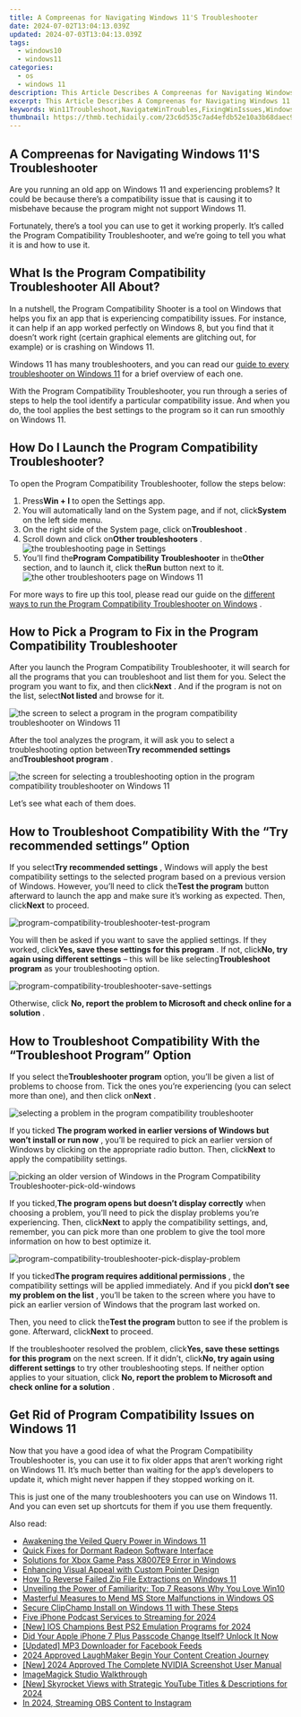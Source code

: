 ```yaml
---
title: A Compreenas for Navigating Windows 11'S Troubleshooter
date: 2024-07-02T13:04:13.039Z
updated: 2024-07-03T13:04:13.039Z
tags:
  - windows10
  - windows11
categories:
  - os
  - windows 11
description: This Article Describes A Compreenas for Navigating Windows 11'S Troubleshooter
excerpt: This Article Describes A Compreenas for Navigating Windows 11'S Troubleshooter
keywords: Win11Troubleshoot,NavigateWinTroubles,FixingWinIssues,Windows11HelpGuide,TroubleSolveWin11,QuickFixWinErrors,MasterWindowsTips
thumbnail: https://thmb.techidaily.com/23c6d535c7ad4efdb52e10a3b68daec9ba5e42c7de8a668e1d922d4dde09167a.jpg
---
```


## A Compreenas for Navigating Windows 11'S Troubleshooter

 Are you running an old app on Windows 11 and experiencing problems? It could be because there’s a compatibility issue that is causing it to misbehave because the program might not support Windows 11.

 Fortunately, there’s a tool you can use to get it working properly. It’s called the Program Compatibility Troubleshooter, and we’re going to tell you what it is and how to use it.

## What Is the Program Compatibility Troubleshooter All About?

 In a nutshell, the Program Compatibility Shooter is a tool on Windows that helps you fix an app that is experiencing compatibility issues. For instance, it can help if an app worked perfectly on Windows 8, but you find that it doesn’t work right (certain graphical elements are glitching out, for example) or is crashing on Windows 11.

 Windows 11 has many troubleshooters, and you can read our [guide to every troubleshooter on Windows 11](https://www.makeuseof.com/windows-11-troubleshooters/) for a brief overview of each one.

 With the Program Compatibility Troubleshooter, you run through a series of steps to help the tool identify a particular compatibility issue. And when you do, the tool applies the best settings to the program so it can run smoothly on Windows 11.

## How Do I Launch the Program Compatibility Troubleshooter?

 To open the Program Compatibility Troubleshooter, follow the steps below:

1. Press**Win + I** to open the Settings app.
2. You will automatically land on the System page, and if not, click**System** on the left side menu.
3. On the right side of the System page, click on**Troubleshoot** .
4. Scroll down and click on**Other troubleshooters** .  
![the troubleshooting page in Settings](https://static1.makeuseofimages.com/wordpress/wp-content/uploads/2023/01/troubleshoot-page-settings-windows-11.jpg)
5. You’ll find the**Program Compatibility Troubleshooter** in the**Other** section, and to launch it, click the**Run** button next to it.  
![the other troubleshooters page on Windows 11](https://static1.makeuseofimages.com/wordpress/wp-content/uploads/2023/01/other-troubleshooters-page-windows-11.jpg)

 For more ways to fire up this tool, please read our guide on the [different ways to run the Program Compatibility Troubleshooter on Windows](https://www.makeuseof.com/run-program-compatibility-troubleshooter-windows/) .

## How to Pick a Program to Fix in the Program Compatibility Troubleshooter

 After you launch the Program Compatibility Troubleshooter, it will search for all the programs that you can troubleshoot and list them for you. Select the program you want to fix, and then click**Next** . And if the program is not on the list, select**Not listed** and browse for it.

![the screen to select a program in the program compatibility troubleshooter on Windows 11](https://static1.makeuseofimages.com/wordpress/wp-content/uploads/2023/02/program-compatibility-troubleshooter-select-program.jpg)

 After the tool analyzes the program, it will ask you to select a troubleshooting option between**Try recommended settings** and**Troubleshoot program** .

![the screen for selecting a troubleshooting option in the program compatibility troubleshooter on Windows 11](https://static1.makeuseofimages.com/wordpress/wp-content/uploads/2023/02/program-compatibility-troubleshooter-select-troubleshooting-option.jpg)

Let’s see what each of them does.

## How to Troubleshoot Compatibility With the “Try recommended settings” Option

 If you select**Try recommended settings** , Windows will apply the best compatibility settings to the selected program based on a previous version of Windows. However, you’ll need to click the**Test the program** button afterward to launch the app and make sure it’s working as expected. Then, click**Next** to proceed.

![program-compatibility-troubleshooter-test-program](https://static1.makeuseofimages.com/wordpress/wp-content/uploads/2023/02/program-compatibility-troubleshooter-test-program.jpg)

 You will then be asked if you want to save the applied settings. If they worked, click**Yes, save these settings for this program** . If not, click**No, try again using different settings** – this will be like selecting**Troubleshoot program** as your troubleshooting option.

![program-compatibility-troubleshooter-save-settings](https://static1.makeuseofimages.com/wordpress/wp-content/uploads/2023/02/program-compatibility-troubleshooter-save-settings.jpg)

 Otherwise, click **No, report the problem to Microsoft and check online for a solution** .

## How to Troubleshoot Compatibility With the “Troubleshoot Program” Option

 If you select the**Troubleshooter program** option, you’ll be given a list of problems to choose from. Tick the ones you’re experiencing (you can select more than one), and then click on**Next** .

![selecting a problem in the program compatibility troubleshooter](https://static1.makeuseofimages.com/wordpress/wp-content/uploads/2023/02/program-compatibility-troubleshooter-choose-problem.jpg)

 If you ticked **The program worked in earlier versions of Windows but won’t install or run now** , you’ll be required to pick an earlier version of Windows by clicking on the appropriate radio button. Then, click**Next** to apply the compatibility settings.

![picking an older version of Windows in the Program Compatibility Troubleshooter-pick-old-windows](https://static1.makeuseofimages.com/wordpress/wp-content/uploads/2023/02/program-compatibility-troubleshooter-pick-old-windows.jpg)

 If you ticked,**The program opens but doesn’t display correctly** when choosing a problem, you’ll need to pick the display problems you’re experiencing. Then, click**Next** to apply the compatibility settings, and, remember, you can pick more than one problem to give the tool more information on how to best optimize it.

![program-compatibility-troubleshooter-pick-display-problem](https://static1.makeuseofimages.com/wordpress/wp-content/uploads/2023/02/program-compatibility-troubleshooter-pick-display-problem.jpg)

 If you ticked**The program requires additional permissions** , the compatibility settings will be applied immediately. And if you pick**I don’t see my problem on the list** , you’ll be taken to the screen where you have to pick an earlier version of Windows that the program last worked on.

 Then, you need to click the**Test the program** button to see if the problem is gone. Afterward, click**Next** to proceed.

 If the troubleshooter resolved the problem, click**Yes, save these settings for this program** on the next screen. If it didn’t, click**No, try again using different settings** to try other troubleshooting steps. If neither option applies to your situation, click **No, report the problem to Microsoft and check online for a solution** .

## Get Rid of Program Compatibility Issues on Windows 11

 Now that you have a good idea of what the Program Compatibility Troubleshooter is, you can use it to fix older apps that aren’t working right on Windows 11\. It’s much better than waiting for the app’s developers to update it, which might never happen if they stopped working on it.

 This is just one of the many troubleshooters you can use on Windows 11\. And you can even set up shortcuts for them if you use them frequently.

<ins class="adsbygoogle"
     style="display:block"
     data-ad-format="autorelaxed"
     data-ad-client="ca-pub-7571918770474297"
     data-ad-slot="1223367746"></ins>



<ins class="adsbygoogle"
     style="display:block"
     data-ad-client="ca-pub-7571918770474297"
     data-ad-slot="8358498916"
     data-ad-format="auto"
     data-full-width-responsive="true"></ins>

<span class="atpl-alsoreadstyle">Also read:</span>
<div><ul>
<li><a href="https://win11.techidaily.com/awakening-the-veiled-query-power-in-windows-11/"><u>Awakening the Veiled Query Power in Windows 11</u></a></li>
<li><a href="https://win11.techidaily.com/quick-fixes-for-dormant-radeon-software-interface/"><u>Quick Fixes for Dormant Radeon Software Interface</u></a></li>
<li><a href="https://win11.techidaily.com/solutions-for-xbox-game-pass-x8007e9-error-in-windows/"><u>Solutions for Xbox Game Pass X8007E9 Error in Windows</u></a></li>
<li><a href="https://win11.techidaily.com/enhancing-visual-appeal-with-custom-pointer-design/"><u>Enhancing Visual Appeal with Custom Pointer Design</u></a></li>
<li><a href="https://win11.techidaily.com/how-to-reverse-failed-zip-file-extractions-on-windows-11/"><u>How To Reverse Failed Zip File Extractions on Windows 11</u></a></li>
<li><a href="https://win11.techidaily.com/unveiling-the-power-of-familiarity-top-7-reasons-why-you-love-win10/"><u>Unveiling the Power of Familiarity: Top 7 Reasons Why You Love Win10</u></a></li>
<li><a href="https://win11.techidaily.com/masterful-measures-to-mend-ms-store-malfunctions-in-windows-os/"><u>Masterful Measures to Mend MS Store Malfunctions in Windows OS</u></a></li>
<li><a href="https://win11.techidaily.com/secure-clipchamp-install-on-windows-11-with-these-steps/"><u>Secure ClipChamp Install on Windows 11 with These Steps</u></a></li>
<li><a href="https://some-techniques.techidaily.com/five-iphone-podcast-services-to-streaming-for-2024/"><u>Five iPhone Podcast Services to Streaming for 2024</u></a></li>
<li><a href="https://desktop-recording.techidaily.com/new-ios-champions-best-ps2-emulation-programs-for-2024/"><u>[New] IOS Champions  Best PS2 Emulation Programs for 2024</u></a></li>
<li><a href="https://ios-unlock.techidaily.com/did-your-apple-iphone-7-plus-passcode-change-itself-unlock-it-now-by-drfone-ios/"><u>Did Your Apple iPhone 7 Plus Passcode Change Itself? Unlock It Now</u></a></li>
<li><a href="https://facebook-video-content.techidaily.com/updated-mp3-downloader-for-facebook-feeds/"><u>[Updated] MP3 Downloader for Facebook Feeds</u></a></li>
<li><a href="https://extra-guidance.techidaily.com/2024-approved-laughmaker-begin-your-content-creation-journey/"><u>2024 Approved  LaughMaker  Begin Your Content Creation Journey</u></a></li>
<li><a href="https://on-screen-recording.techidaily.com/new-2024-approved-the-complete-nvidia-screenshot-user-manual/"><u>[New] 2024 Approved  The Complete NVIDIA Screenshot User Manual</u></a></li>
<li><a href="https://extra-information.techidaily.com/imagemagick-studio-walkthrough/"><u>ImageMagick Studio Walkthrough</u></a></li>
<li><a href="https://youtube-data.techidaily.com/kyrocket-views-with-strategic-youtube-titles-and-descriptions-for-2024/"><u>[New] Skyrocket Views with Strategic YouTube Titles & Descriptions for 2024</u></a></li>
<li><a href="https://on-screen-recording.techidaily.com/in-2024-streaming-obs-content-to-instagram/"><u>In 2024, Streaming OBS Content to Instagram</u></a></li>
</ul></div>
